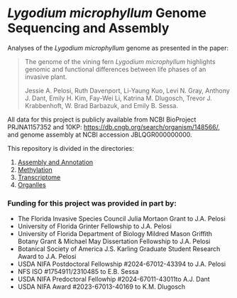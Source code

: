 # <i>Lygodium microphyllum</i> Genome Sequencing and Assembly
Analyses of the <i>Lygodium microphyllum</i> genome as presented in the paper: 

>The genome of the vining fern <i>Lygodium microphyllum</i> highlights genomic and functional differences between life phases of an invasive plant.
>
>Jessie A. Pelosi, Ruth Davenport, Li-Yaung Kuo, Levi N. Gray, Anthony J. Dant, Emily H. Kim, Fay-Wei Li, Katrina M. Dlugosch, Trevor J. Krabbenhoft, W. Brad Barbazuk, and Emily B. Sessa. 

All data for this project is publicly available from NCBI BioProject PRJNA1157352 and 10KP: https://db.cngb.org/search/organism/148566/, and genome assembly at NCBI accession JBLQGR000000000. 

This repository is divided in the directories: 
1. [Assembly and Annotation](https://github.com/jessiepelosi/LygodiumGenome/tree/main/assembly_annotation)
2. [Methylation](https://github.com/jessiepelosi/LygodiumGenome/tree/main/methylation)
3. [Transcriptome](https://github.com/jessiepelosi/LygodiumGenome/tree/main/transcriptome)
4. [Organlles](https://github.com/jessiepelosi/LygodiumGenome/tree/main/organelles)

### Funding for this project was provided in part by: 

* The Florida Invasive Species Council Julia Mortaon Grant to J.A. Pelosi
* University of Florida Grinter Fellowship to J.A. Pelosi
* University of Florida Department of Biology Mildred Mason Griffith Botany Grant & Michael May Dissertation Fellowship to J.A. Pelosi
* Botanical Society of America J.S. Karling Graduate Student Research Award to J.A. Pelosi
* USDA NIFA Postdoctoral Fellowship #2024-67012-43394 to J.A. Pelosi
* NFS ISO #1754911/2310485 to E.B. Sessa
* USDA NIFA Predoctoral Fellowhip #2024-67011-43011to A.J. Dant
* USDA NIFA Award #2023-67013-40169 to K.M. Dlugosch

